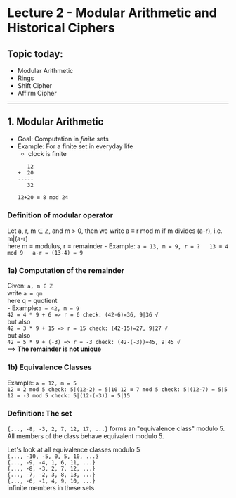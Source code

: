 # Lecture 2 - Modular Arithmetic and Historical Ciphers

## Topic today:
* Modular Arithmetic
* Rings
* Shift Cipher
* Affirm Cipher

---

## 1. Modular Arithmetic
* Goal: Computation in *finite* sets
* Example: For a finite set in everyday life
	- clock is finite<br>
	```
	   12
	+  20
	-----
	   32

	12+20 ≡ 8 mod 24
	```
### Definition of modular operator<br>
Let a, r, m ∈ ℤ, and m > 0, then we write a ≡ r mod m if m divides (a-r), i.e. m|(a-r) <br>
here m = modulus, r = remainder
	 - Example: 
	 ```
	 a = 13, m = 9, r = ?  
	 13 ≡ 4 mod 9  
	 a-r = (13-4) = 9
	 ```  
### 1a) Computation of the remainder<br>
Given: ```a, m ∈ ℤ```<br>
write ```a = qm```<br>
here q = quotient<br>
	 - Example:```a = 42, m = 9```<br>
	  ```
	  42 = 4 * 9 + 6 => r = 6
	  check: (42-6)=36, 9|36 √
	  ```
	  <br>but also<br>
	  ```
	  42 = 3 * 9 + 15 => r = 15
	  check: (42-15)=27, 9|27 √
	  ```
	  <br>but also<br>
	  ```
	  42 = 5 * 9 + (-3) => r = -3
	  check: (42-(-3))=45, 9|45 √
	  ```
<br>==> **The remainder is not unique**
### 1b) Equivalence Classes
Example: ```a = 12, m = 5```<br>
	```
	12 ≡ 2 mod 5
	check: 5|(12-2) = 5|10
	12 ≡ 7 mod 5
	check: 5|(12-7) = 5|5
	12 ≡ -3 mod 5
	check: 5|(12-(-3)) = 5|15
	```
### Definition: The set
```{..., -8, -3, 2, 7, 12, 17, ...}``` forms an "equivalence class" modulo 5. All members of the class behave equivalent modulo 5.<br>

Let's look at all equivalence classes modulo 5<br>
```{..., -10, -5, 0, 5, 10, ...}```<br>
```{..., -9, -4, 1, 6, 11, ...}```<br>
```{..., -8, -3, 2, 7, 12, ...}```<br>
```{..., -7, -2, 3, 8, 13, ...}```<br>
```{..., -6, -1, 4, 9, 10, ...}```<br>
infinite members in these sets<br>











